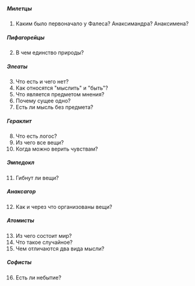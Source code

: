##### Милетцы
1. Каким было первоначало у Фалеса? Анаксимандра? Анаксимена?
##### Пифагорейцы
 2. В чем единство природы?
##### Элеаты
3. Что есть и чего нет?
4. Как относятся "мыслить" и "быть"?
5. Что является предметом мнения?
6. Почему сущее одно?
7. Есть ли мысль без предмета?
##### Гераклит
8. Что есть логос?
9. Из чего все вещи?
10. Когда можно верить чувствам?
##### Эмпедокл
11. Гибнут ли вещи?
##### Анаксагор
12. Как и через что организованы вещи?
##### Атомисты
13. Из чего состоит мир?
14. Что такое случайное?
15. Чем отличаются два вида мысли?
##### Софисты
16. Есть ли небытие?